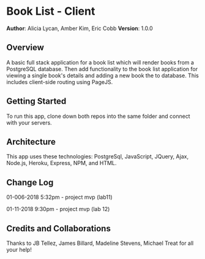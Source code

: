 # Book List - Client

**Author**: Alicia Lycan, Amber Kim, Eric Cobb
**Version**: 1.0.0

## Overview
A basic full stack application for a book list which will render books from a PostgreSQL database. Then add functionality to the book list application for viewing a single book's details and adding a new book the to database. This includes client-side routing using PageJS.

## Getting Started
To run this app, clone down both repos into the same folder and connect with your servers.

## Architecture
This app uses these technologies: PostgreSql, JavaScript, JQuery, Ajax, Node.js, Heroku, Express, NPM, and HTML.

## Change Log
01-006-2018 5:32pm - project mvp (lab11)

01-11-2018 9:30pm - project mvp (lab 12)

## Credits and Collaborations
Thanks to JB Tellez, James Billard, Madeline Stevens, Michael Treat for all your help!